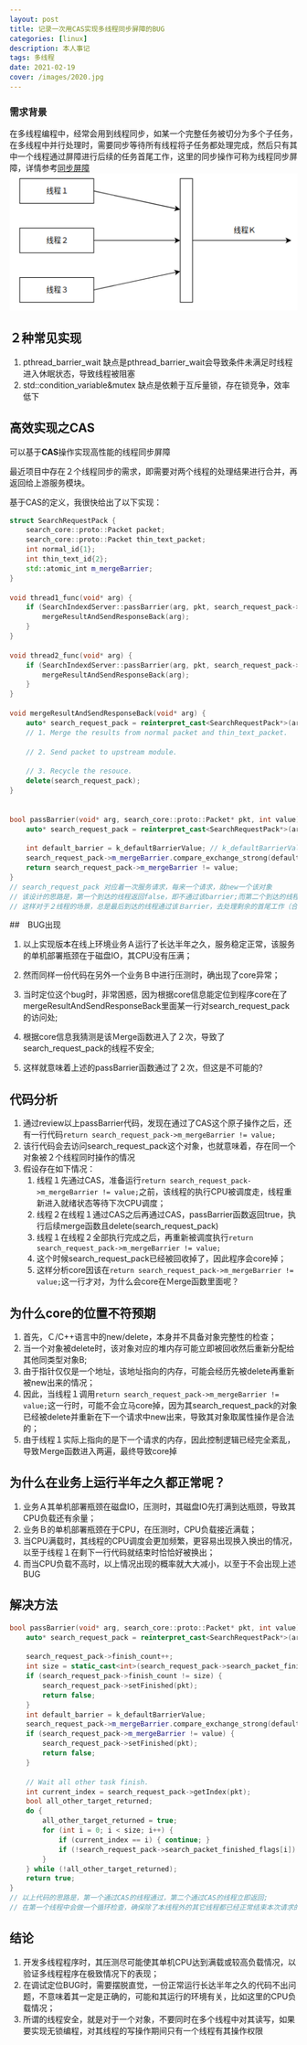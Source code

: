 ```yaml
---
layout: post
title: 记录一次用CAS实现多线程同步屏障的BUG
categories: [linux]
description: 本人事记
tags: 多线程
date: 2021-02-19
cover: /images/2020.jpg
---
```


### 需求背景
在多线程编程中，经常会用到线程同步，如某一个完整任务被切分为多个子任务，在多线程中并行处理时，需要同步等待所有线程将子任务都处理完成，然后只有其中一个线程通过屏障进行后续的任务首尾工作，这里的同步操作可称为线程同步屏障，详情参考[同步屏障](https://zh.wikipedia.org/wiki/%E5%90%8C%E6%AD%A5%E5%B1%8F%E9%9A%9C)
![线程同步屏障示意图](../../images/linux/multi_thread_barrier.png)

## ２种常见实现
1. pthread_barrier_wait
	缺点是pthread_barrier_wait会导致条件未满足时线程进入休眠状态，导致线程被阻塞
2. std::condition_variable&mutex
	缺点是依赖于互斥量锁，存在锁竞争，效率低下
## 高效实现之CAS

可以基于**CAS**操作实现高性能的线程同步屏障

最近项目中存在２个线程同步的需求，即需要对两个线程的处理结果进行合并，再返回给上游服务模块。

基于CAS的定义，我很快给出了以下实现：

```c++
struct SearchRequestPack {
    search_core::proto::Packet packet;
    search_core::proto::Packet thin_text_packet;
    int normal_id{1};
    int thin_text_id{2};
    std::atomic_int m_mergeBarrier;
}

void thread1_func(void* arg) {
    if (SearchIndexdServer::passBarrier(arg, pkt, search_request_pack->normal_id)) {
        mergeResultAndSendResponseBack(arg);
    }
}

void thread2_func(void* arg) {
    if (SearchIndexdServer::passBarrier(arg, pkt, search_request_pack->thin_text_id)) {
       	mergeResultAndSendResponseBack(arg);
    }
}

void mergeResultAndSendResponseBack(void* arg) {
    auto* search_request_pack = reinterpret_cast<SearchRequestPack*>(arg);
    // 1. Merge the results from normal packet and thin_text_packet.
    
    // 2. Send packet to upstream module.
    
    // 3. Recycle the resouce.
    delete(search_request_pack);
}

    
bool passBarrier(void* arg, search_core::proto::Packet* pkt, int value) {
    auto* search_request_pack = reinterpret_cast<SearchRequestPack*>(arg);

    int default_barrier = k_defaultBarrierValue; // k_defaultBarrierValue = -1
    search_request_pack->m_mergeBarrier.compare_exchange_strong(default_barrier, value, std::memory_order_seq_cst);
    return search_request_pack->m_mergeBarrier != value;
}
// search_request_pack 对应着一次服务请求，每来一个请求，就new一个该对象
// 该设计的思路是，第一个到达的线程返回false，即不通过该barrier;而第二个到达的线程会返回true，即通过该barrier;
// 这样对于２线程的场景，总是最后到达的线程通过该Ｂarrier，去处理剩余的首尾工作（合并结果，网络回包，回收search_request_pack）
```

##　BUG出现

1. 以上实现版本在线上环境业务Ａ运行了长达半年之久，服务稳定正常，该服务的单机部署瓶颈在于磁盘IO，其CPU没有压满；

2. 然而同样一份代码在另外一个业务Ｂ中进行压测时，确出现了core异常；

3. 当时定位这个bug时，非常困惑，因为根据core信息能定位到程序core在了mergeResultAndSendResponseBack里面某一行对search_request_pack的访问处;

4. 根据core信息我猜测是该Ｍerge函数进入了２次，导致了search_request_pack的线程不安全;

5. 这样就意味着上述的passBarrier函数通过了２次，但这是不可能的?

## 代码分析
1. 通过review以上passBarrier代码，发现在通过了CAS这个原子操作之后，还有一行代码`return search_request_pack->m_mergeBarrier != value;`
2. 该行代码会去访问search_request_pack这个对象，也就意味着，存在同一个对象被２个线程同时操作的情况
3. 假设存在如下情况：
   1. 线程１先通过CAS，准备运行`return search_request_pack->m_mergeBarrier != value;`之前，该线程的执行CPU被调度走，线程重新进入就绪状态等待下次CPU调度；
   2. 线程２在线程１通过CAS之后再通过CAS，passBarrier函数返回true，执行后续merge函数且delete(search_request_pack)
   3. 线程１在线程２全部执行完成之后，再重新被调度执行`return search_request_pack->m_mergeBarrier != value;`
   4. 这个时候search_request_pack已经被回收掉了，因此程序会core掉；
   5. 这样分析core因该在`return search_request_pack->m_mergeBarrier != value;`这一行才对，为什么会core在Ｍerge函数里面呢？

## 为什么core的位置不符预期

1. 首先，Ｃ/C++语言中的new/delete，本身并不具备对象完整性的检查；
2. 当一个对象被delete时，该对象对应的堆内存可能立即被回收然后重新分配给其他同类型对象B;
3. 由于指针仅仅是一个地址，该地址指向的内存，可能会经历先被delete再重新被new出来的情况；
4. 因此，当线程１调用`return search_request_pack->m_mergeBarrier != value;`这一行时，可能不会立马core掉，因为其search_request_pack的对象已经被delete并重新在下一个请求中new出来，导致其对象取属性操作是合法的；
5. 由于线程１实际上指向的是下一个请求的内存，因此控制逻辑已经完全紊乱，导致Ｍerge函数进入两遍，最终导致core掉

## 为什么在业务上运行半年之久都正常呢？
1. 业务Ａ其单机部署瓶颈在磁盘IO，压测时，其磁盘IO先打满到达瓶颈，导致其CPU负载还有余量；
2. 业务Ｂ的单机部署瓶颈在于CPU，在压测时，CPU负载接近满载；
3. 当CPU满载时，其线程的CPU调度会更加频繁，更容易出现换入换出的情况，以至于线程１在剩下一行代码就结束时恰恰好被换出；
4. 而当CPU负载不高时，以上情况出现的概率就大大减小，以至于不会出现上述BUG

## 解决方法
```c++
bool passBarrier(void* arg, search_core::proto::Packet* pkt, int value) {
    auto* search_request_pack = reinterpret_cast<SearchRequestPack*>(arg);

    search_request_pack->finish_count++;
    int size = static_cast<int>(search_request_pack->search_packet_finished_flags.size());
    if (search_request_pack->finish_count != size) {
        search_request_pack->setFinished(pkt);
        return false;
    }
    int default_barrier = k_defaultBarrierValue;
    search_request_pack->m_mergeBarrier.compare_exchange_strong(default_barrier, value, std::memory_order_seq_cst);
    if (search_request_pack->m_mergeBarrier != value) {
        search_request_pack->setFinished(pkt);
        return false;
    }

    // Wait all other task finish.
    int current_index = search_request_pack->getIndex(pkt);
    bool all_other_target_returned;
    do {
        all_other_target_returned = true;
        for (int i = 0; i < size; i++) {
            if (current_index == i) { continue; }
            if (!search_request_pack->search_packet_finished_flags[i]) { all_other_target_returned = false; }
        }
    } while (!all_other_target_returned);
    return true;
}
// 以上代码的思路是，第一个通过CAS的线程通过，第二个通过CAS的线程立即返回;
// 在第一个线程中会做一个循环检查，确保除了本线程外的其它线程都已经正常结束本次请求的处理流程，以保证不存在再访问本请求的search_request_pack对象的情况，从而保证了线程安全
```

## 结论
1. 开发多线程程序时，其压测尽可能使其单机CPU达到满载或较高负载情况，以验证多线程程序在极致情况下的表现；
2. 在调试定位BUG时，需要摆脱直觉，一份正常运行长达半年之久的代码不出问题，不意味着其一定是正确的，可能和其运行的环境有关，比如这里的CPU负载情况；
3. 所谓的线程安全，就是对于一个对象，不要同时在多个线程中对其读写，如果要实现无锁编程，对其线程的写操作期间只有一个线程有其操作权限

